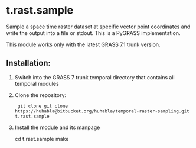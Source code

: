 # t.rast.sample

Sample a space time raster dataset at specific vector point coordinates and write the output into a file or stdout.
This is a PyGRASS implementation.

This module works only with the latest GRASS 7.1 trunk version.

## Installation:

1. Switch into the GRASS 7 trunk temporal directory that contains all
   temporal modules

2. Clone the repository:

        git clone git clone https://huhabla@bitbucket.org/huhabla/temporal-raster-sampling.git t.rast.sample

3. Install the module and its manpage

    cd t.rast.sample
    make